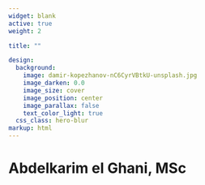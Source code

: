 ```yaml
---
widget: blank
active: true
weight: 2

title: ""

design:
  background:
    image: damir-kopezhanov-nC6CyrVBtkU-unsplash.jpg
    image_darken: 0.0
    image_size: cover
    image_position: center
    image_parallax: false
    text_color_light: true
  css_class: hero-blur
markup: html
---
```


<div class="hero-title">
  <h1>Abdelkarim el Ghani, MSc</h1>
</div>


